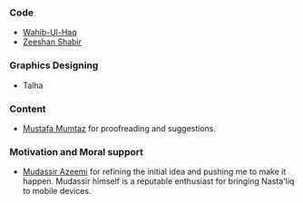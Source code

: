 
### Code

  * [Wahib-Ul-Haq](https://twitter.com/wahibhaq)
  * [Zeeshan Shabir](zeeshan.shabbir79@gmail.com)

### Graphics Designing 

  * Talha 

### Content

  * [Mustafa Mumtaz](https://twitter.com/mustafamumtaz) for proofreading and suggestions.


### Motivation and Moral support

  * [Mudassir Azeemi](https://twitter.com/maxeemi) for refining the initial idea and pushing me to make it happen. Mudassir himself is a reputable enthusiast for bringing Nasta'liq to mobile devices.
